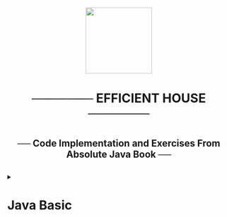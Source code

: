 ###
<div id="header" align="center">
  <img src="https://user-images.githubusercontent.com/19970595/196669301-8cd9fc25-3f95-42d2-b965-94a5063ef865.jpg" width="150"/>
</div>
<div id="title" align="center">
  <h1> ─────── EFFICIENT HOUSE ─────── <h1> 
</div>
   
   <div id="down-title" align="center">
 <h2>── Code Implementation and Exercises From Absolute Java Book ──<h2>
</div>
   
   <details>
     <summary><h1>Java Basic</h1></summary>
<!--Primitive Types-->

<details>
     <summary><h2>Primitive Types</h2></summary>
   
  ### [Primitive Types](https://github.com/erenuygur/EfficientHouseJava/blob/main/src/lessons/l1/PrimitiveTypes.java) </br> </br> </br>
       
###   Lesson Date:
####  23.09.2022 </br> </br>
     
###   Context:
####  Primitive Types: byte, short, int, long, float, double
     
</details>

###

<!--Primitive Types-->
<details>
     <summary><h2>Primitive Types</h2></summary>
   
  ### [Primitive Types](https://github.com/erenuygur/EfficientHouseJava/blob/main/src/lessons/l1/PrimitiveTypes.java) </br> </br> </br>
       
###   Lesson Date:
####  23.09.2022 </br> </br>
     
###   Context:
####  Primitive Types: byte, short, int, long, float, double 
     
</details>
</details>

